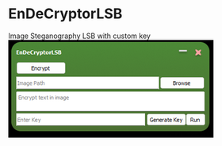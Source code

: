 # EnDeCryptorLSB
Image Steganography LSB with custom key
![Preview](https://raw.githubusercontent.com/lorzen11/EnDeCryptorLSB/refs/heads/main/Preview.png)
